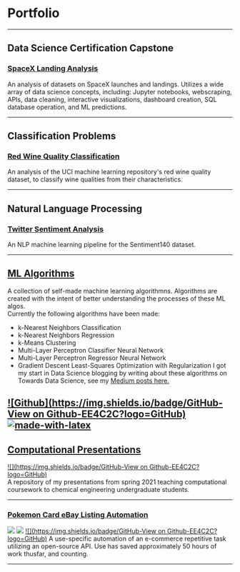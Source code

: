 # Portfolio

---

## Data Science Certification Capstone

### [SpaceX Landing Analysis](https://github.com/turnerluke/spacex-success-analysis)
An analysis of datasets on SpaceX launches and landings. Utilizes a wide array of data science concepts, including: Jupyter notebooks, webscraping, APIs, data cleaning, interactive visualizations, dashboard creation, SQL database operation, and ML predictions.

---

## Classification Problems

### [Red Wine Quality Classification](https://github.com/turnerluke/red-wine-classification)
An analysis of the UCI machine learning repository's red wine quality dataset, to classify wine qualities from their characteristics.

---

## Natural Language Processing

### [Twitter Sentiment Analysis](https://github.com/turnerluke/twitter-sentiment)
An NLP machine learning pipeline for the Sentiment140 dataset.

---

## [ML Algorithms](https://github.com/turnerluke/ML-algos)
A collection of self-made machine learning algorithmns. Algorithms are created with the intent of better understanding the processes of these ML algos.  
Currently the following algorithms have been made:
- k-Nearest Neighbors Classification
- k-Nearest Neighbors Regression
- k-Means Clustering
- Multi-Layer Perceptron Classifier Neural Network
- Multi-Layer Perceptron Regressor Neural Network
- Gradient Descent Least-Squares Optimization with Regularization
I got my start in Data Science blogging by writing about these algorithms on Towards Data Science, see my [Medium posts here.](https://medium.com/@turnermluke)

[![Github](https://img.shields.io/badge/GitHub-View on Github-EE4C2C?logo=GitHub)](https://github.com/turnerluke/ML-algos)  
[![made-with-latex](https://img.shields.io/badge/Made%20with-LaTeX-1f425f.svg)](https://www.latex-project.org/)
---

## [Computational Presentations](https://github.com/turnerluke/computational-presentations)
[![](https://img.shields.io/badge/GitHub-View on Github-EE4C2C?logo=GitHub)](https://github.com/turnerluke/computational-presentations)  
A repository of my presentations from spring 2021 teaching computational coursework to chemical engineering undergraduate students.

---


### [Pokemon Card eBay Listing Automation](https://github.com/turnerluke/eBay-pokemon-card-automation)
![](https://img.shields.io/static/v1?label=Skill&message=Automation&color=Blue)
![](https://img.shields.io/static/v1?label=Skill&message=APIs&color=Blue)
[![](https://img.shields.io/badge/GitHub-View on Github-EE4C2C?logo=GitHub)](https://github.com/turnerluke/eBay-pokemon-card-automation) 
A use-specific automation of an e-commerce repetitive task utilizing an open-source API. Use has saved approximately 50 hours of work thusfar, and counting.

---

